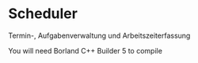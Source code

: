 # Scheduler
 Termin-, Aufgabenverwaltung und Arbeitszeiterfassung 

You will need Borland C++ Builder 5 to compile